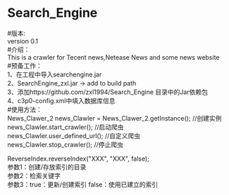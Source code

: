 # Search_Engine
#版本:<br> 
version 0.1<br> 
#介绍：<br> 
This is a crawler for Tecent news,Netease News and some news website <br> 
#预备工作：<br> 
1、在工程中导入searchengine.jar<br> 
2、SearchEngine_zxl.jar -> add to build path<br> 
3、添加https://github.com/zxl1994/Search_Engine 目录中的Jar依赖包<br> 
4、c3p0-config.xml中填入数据库信息<br> 
#使用方法：<br> 
News_Clawer_2 news_Clawler = News_Clawer_2.getInstance(); //创建实例<br>
news_Clawler.start_crawler(); //启动爬虫 <br>
news_Clawler.user_defined_url(); //自定义爬虫<br>
news_Clawler.stop_crawler(); //停止爬虫<br>

ReverseIndex.reverseIndex("XXX", "XXX", false);<br>
参数1：创建/存放索引的目录<br>
参数2：检索关键字<br>
参数3：true：更新/创建索引  false：使用已建立的索引<br>


  




